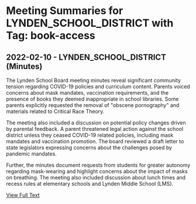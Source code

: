 # Meeting Summaries for LYNDEN_SCHOOL_DISTRICT with Tag: book-access

## 2022-02-10 - LYNDEN_SCHOOL_DISTRICT (Minutes)

The Lynden School Board meeting minutes reveal significant community tension regarding COVID-19 policies and curriculum content. Parents voiced concerns about mask mandates, vaccination requirements, and the presence of books they deemed inappropriate in school libraries. Some parents explicitly requested the removal of "obscene pornography" and materials related to Critical Race Theory.  

The meeting also included a discussion on potential policy changes driven by parental feedback. A parent threatened legal action against the school district unless they ceased COVID-19 related policies, including mask mandates and vaccination promotion. The board reviewed a draft letter to state legislators expressing concerns about the challenges posed by pandemic mandates. 


Further, the minutes document requests from students for greater autonomy regarding mask-wearing and highlight concerns about the impact of masks on breathing.  The meeting also included discussion about lunch times and recess rules at elementary schools and Lynden Middle School (LMS).

[View Full Text](https://raw.githubusercontent.com/VoronoiPerspectives/WashingtonStateSchoolBoardExplorer/refs/heads/main/data/countries/usa/states/wa/counties/whatcom/school_boards/lynden_school_district/2022/processed/2022-02-10-minutes.txt)

